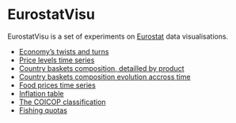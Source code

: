 EurostatVisu
======

EurostatVisu is a set of experiments on [Eurostat](http://ec.europa.eu/eurostat/) data visualisations.

- [Economy’s twists and turns](http://jgaffuri.github.io/EurostatVisu/crisis_route.html)
- [Price levels time series](http://jgaffuri.github.io/EurostatVisu/timeser.html)
- [Country baskets composition, detailled by product](http://jgaffuri.github.io/EurostatVisu/coicop_sunburst.html)
- [Country baskets composition evolution accross time](http://jgaffuri.github.io/EurostatVisu/coicop_time_stack.html)
- [Food prices time series](http://jgaffuri.github.io/EurostatVisu/FPMT_timeser.html)
- [Inflation table](http://jgaffuri.github.io/EurostatVisu/table1.html)
- [The COICOP classification](http://jgaffuri.github.io/EurostatVisu/coicop_hierarchy.html)
- [Fishing quotas](http://jgaffuri.github.io/EurostatVisu/fq/quotas.html)
